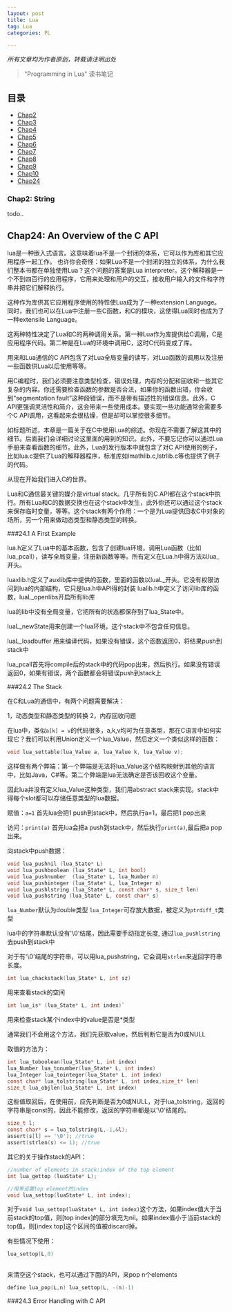 ```yaml
---
layout: post
title: Lua
tag: Lua
categories: PL

---
```


<em> 所有文章均为作者原创，转载请注明出处 </em>

> "Programming in Lua" 读书笔记


<h2> 目录 </h2>

- [Chap2](#2)
- [Chap3](#3)
- [Chap4](#4)
- [Chap5](#5)
- [Chap6](#6)
- [Chap7](#7)
- [Chap8](#8)
- [Chap9](#9)
- [Chap10](#10)
- [Chap24](#24)

<h3 id="2"> Chap2: String </h3>


todo..


<h2 id="24">Chap24: An Overview of the C API</h2>

lua是一种嵌入式语言。这意味着lua不是一个封闭的体系，它可以作为库和其它应用程序一起工作。
也许你会奇怪：如果Lua不是一个封闭的独立的体系，为什么我们整本书都在单独使用Lua？这个问题的答案是Lua interpreter。这个解释器是一个不到四百行的应用程序，它用来处理和用户的交互，接收用户输入的文件和字符串并把它们解释执行。

这种作为库供其它应用程序使用的特性使Lua成为了一种extension Language。同时，我们也可以在Lua中注册一些C函数，和C的模块，这使得Lua同时也成为了一种extensile Language。

这两种特性决定了Lua和C的两种调用关系。第一种Lua作为库提供给C调用，C是应用程序代码。第二种是在Lua的环境中调用C，这时C代码变成了库。

用来和Lua通信的C API包含了对Lua全局变量的读写，对Lua函数的调用以及注册一些函数供Lua以后使用等等。

用C编程时，我们必须要注意类型检查，错误处理，内存的分配和回收和一些其它复杂的内容。你还需要检查函数的参数是否合法，如果你的函数出错，你会收到“segmentation fault”这种段错误，而不是带有描述性的错误信息。此外，C API更强调灵活性和简介，这会带来一些使用成本。要实现一些功能通常会需要多个C API调用，这看起来会很枯燥，但是却可以掌控很多细节。

如标题所述，本章是一篇关于在C中使用Lua的综述。你现在不需要了解这其中的细节。后面我们会详细讨论这里面的用到的知识。此外，不要忘记你可以通过Lua手册来查看函数的细节。此外，Lua的发行版本中就包含了对C API使用的例子，比如lua.c提供了Lua的解释器程序，标准库如lmathlib.c,lstrlib.c等也提供了例子的代码。

从现在开始我们进入C的世界。

Lua和C通信最关键的媒介是virtual stack。几乎所有的C API都在这个stack中执行。所有Lua和C的数据交换也在这个stack中发生，此外你还可以通过这个stack来保存临时变量，等等。这个stack有两个作用：一个是为Lua提供回收C中对象的场所，另一个用来做动态类型和静态类型的转换。

###24.1 A First Example

lua.h定义了Lua中的基本函数，包含了创建lua环境，调用Lua函数（比如lua_pcall），读写全局变量，注册新函数等等。所有定义在Lua.h中得方法以lua_开头。

luaxlib.h定义了auxlib库中提供的函数，里面的函数以luaL_开头。它没有权限访问到lua的内部结构，它只是lua.h中API得的封装
lualib.h中定义了访问lib库的函数，luaL_openlibs开启所有lib库

lua的lib中没有全局变量，它把所有的状态都保存到了lua_State中。

luaL_newState用来创建一个lua环境，这个stack中不包含任何信息。

luaL_loadbuffer 用来编译代码，如果没有错误，这个函数返回0，将结果push到stack中

lua_pcall首先将compile后的stack中的代码pop出来，然后执行。如果没有错误返回0，如果有错误，两个函数都会将错误push到stack上

###24.2 The Stack

在C和Lua的通信中，有两个问题需要解决：

1，动态类型和静态类型的转换
2，内存回收问题

在lua中，类似`a[k] = v`的代码很多，a,k,v均可为任意类型，那在C语言中如何实现它？我们可以利用Union定义一个lua_Value，然后定义一个类似这样的函数：

```c
void lua_settable(lua_Value a, lua_Value k, lua_Value v);
```

这样做有两个弊端：第一个弊端是无法将lua_Value这个结构映射到其他的语言中，比如Java，C#等。第二个弊端是lua无法确定是否该回收这个变量。

因此lua并没有定义lua_Value这种类型，我们用abstract stack来实现。stack中得每个slot都可以存储任意类型的lua数据。

赋值：`a=1`
首先lua会把1 push到stack中，然后执行a=1，最后把1 pop出来

访问：`print(a)`
首先lua会把a push到stack中，然后执行`print(a)`,最后把a pop出来。

向stack中push数据：

```c
void lua_pushnil (lua_State* L)
void lua_pushboolean (lua_State* L, int bool)
void lua_pushnumber  (lua_State* L, lua_Number n)
void lua_pushinteger (lua_State* L, lua_Integer n)
void lua_pushlstring (lua_State* L, const char* s, size_t len)
void lua_pushstring (lua_State* L, const char* s)

```

`lua_Number`默认为double类型
`lua_Integer`可存放大数据，被定义为`ptrdiff_t`类型

lua中的字符串默认没有'\0'结尾，因此需要手动指定长度, 通过`lua_pushlstring`去push到stack中

对于有'\0'结尾的字符串，可以用lua_pushstring，它会调用`strlen`来返回字符串长度。

```c
int lua_chackstack(lua_State* L, int sz)
```

用来查看stack的空间

```c
int lua_is* (lua_State* L, int index)`
```

用来检查stack某个index中的value是否是*类型

通常我们不会用这个方法，我们先获取value，然后判断它是否为0或NULL

取值的方法为：

```c
int lua_toboolean(lua_State* L, int index)
lua_Number lua_tonumber(lua_State* L, int index)
lua_Integer lua_tointeger(lua_State* L, int index)
const char* lua_tolstring(lua_State* L, int index,size_t* len)
size_t lua_objlen(lua_State* L, int index)

```

这些值取回后，在使用前，应先判断是否为0或NULL，对于lua_tolstring，返回的字符串是const的，因此不能修改，返回的字符串都是以'\0'结尾的。

```c
size_t l;
const char* s = lua_tolstring(L,-1,&l);
assert(s[l] == '\0'); //true
assert(strlen(s) <= 1); //true
```

其它的关于操作stack的API：

```c
//number of elements in stack:index of the top element
int lua_gettop (luaState* L);

//用来设置top element的index
void lua_settop(luaState* L, int index);


```

对于`void lua_settop(luaState* L, int index)`这个方法，如果index值大于当前stack的top值，则[top index]的部分填充为nil。如果index值小于当前stack的top值，则[index top]这个区间的值被discard掉。

有些情况下使用：

```c
lua_settop(L,0)
	
```
来清空这个stack，也可以通过下面的API，来pop n个elements

```c
define lua_pop(L,n) lua_settop(L, -(n)-1)

```
###24.3 Error Handling with C API


